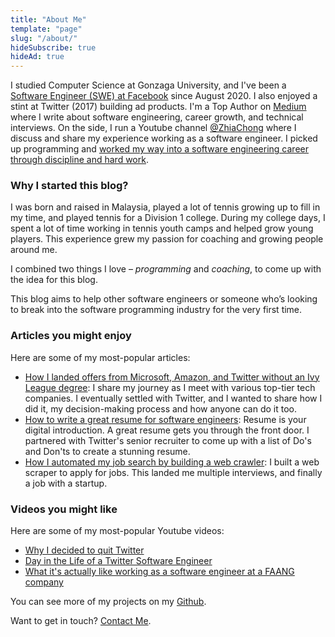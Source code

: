 ```yaml
---
title: "About Me"
template: "page"
slug: "/about/"
hideSubscribe: true
hideAd: true
---
```


I studied Computer Science at Gonzaga University, and I've been a [Software Engineer (SWE) at Facebook](https://www.linkedin.com/in/zhiachong/) since August 2020. I also enjoyed a stint at Twitter (2017) building ad products. I'm a Top Author on [Medium](https://medium.com/@zhiachong) where I write about software engineering, career growth, and technical interviews. On the side, I run a Youtube channel [@ZhiaChong](https://www.youtube.com/user/TwentyFi5ToLife) where I discuss and share my experience working as a software engineer. I picked up programming and [worked my way into a software engineering career through discipline and hard work](https://medium.com/swlh/how-i-landed-offers-from-microsoft-amazon-and-twitter-without-an-ivy-league-degree-d62cfe286eb8).

### Why I started this blog?
I was born and raised in Malaysia, played a lot of tennis growing up to fill in my time, and played tennis for a Division 1 college. During my college days, I spent a lot of time working in tennis youth camps and helped grow young players. This experience grew my passion for coaching and growing people around me.

I combined two things I love – _programming_ and _coaching_, to come up with the idea for this blog. 

This blog aims to help other software engineers or someone who’s looking to break into the software programming industry for the very first time.

### Articles you might enjoy
Here are some of my most-popular articles:

* [How I landed offers from Microsoft, Amazon, and Twitter without an Ivy League degree](https://medium.com/swlh/how-i-landed-offers-from-microsoft-amazon-and-twitter-without-an-ivy-league-degree-d62cfe286eb8): I share my journey as I meet with various top-tier tech companies. I eventually settled with Twitter, and I wanted to share how I did it, my decision-making process and how anyone can do it too.
* [How to write a great resume for software engineers](https://medium.com/swlh/how-to-write-a-great-resume-for-software-engineers-75d514dd8322): Resume is your digital introduction. A great resume gets you through the front door. I partnered with Twitter's senior recruiter to come up with a list of Do's and Don'ts to create a stunning resume.
* [How I automated my job search by building a web crawler](https://medium.com/@zhiachong/how-i-built-a-web-crawler-to-automate-my-job-search-f825fb5af718): I built a web scraper to apply for jobs. This landed me multiple interviews, and finally a job with a startup. 

### Videos you might like
Here are some of my most-popular Youtube videos:

* [Why I decided to quit Twitter](https://www.youtube.com/watch?v=Yu7vsY0SzBg&ab_channel=ZhiaChong)
* [Day in the Life of a Twitter Software Engineer](https://www.youtube.com/watch?v=O8y6N6sQ-lw&ab_channel=ZhiaChong)
* [What it's actually like working as a software engineer at a FAANG company](https://www.youtube.com/watch?v=32JTJ_Zf7b8&ab_channel=ZhiaChong)

You can see more of my projects on my [Github](https://github.com/zhiachong).

Want to get in touch? [Contact Me](/contact/).
